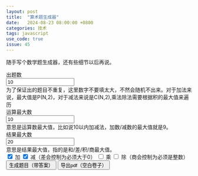 ```yaml
---
layout: post
title:  "算术题生成器"
date:   2024-08-23 08:00:00 +0800
categories: 技术
tags: javascript
use_code: true
issue: 45
---
```

<style>
.box {
    width: 33.33%;
    padding: 20px;
    box-sizing: border-box;
}
</style>

随手写个数学题生成器，还有些细节以后再说。

<div>
    <div class="form-group">
        <label for="input_problem_count" class="col-sm-2 control-label">出题数</label>
        <div class="input-group col-sm-10">
            <input id="input_problem_count" type="number" value="10" step="1" min="1" class="form-control">
        </div>
        <div class="alert alert-warning" role="alert">为了保证出的题目不重复，这里数字不要填太大，不然会随机不出来。对于加法来说，最大值是P(N,2)，对于减法来说是C(N,2),乘法除法需要根据积的最大值来遍历</div>
    </div>
    <div class="form-group">
        <label for="input_max_int" class="col-sm-2 control-label">运算最大数</label>
        <div class="input-group col-sm-10">
            <input id="input_max_int" type="number" value="10" step="1" min="1" class="form-control">
        </div>
        <div class="alert alert-warning" role="alert">意思是运算数最大值，比如说10以内加减法，加数/减数的最大值就是9。</div>
    </div>
    <div class="form-group">
        <label for="input_max_result" class="col-sm-2 control-label">结果最大数</label>
        <div class="input-group col-sm-10">
          <input id="input_max_result" type="number" value="20" step="1" min="1" class="form-control">
        </div>
        <div class="alert alert-warning" role="alert">意思是结果最大值，指的是和/差/积/商最大值。</div>
      </div>
      <div class="text-center">
        <input id="check_plus" type="checkbox" checked> 加  
        <input id="check_minus" type="checkbox" checked> 减（差会控制为必须大于0）  
        <input id="check_times" type="checkbox"> 乘  
        <input id="check_divide" type="checkbox" > 除（商会控制为必须是整数）  
      </div>
  </div>
  <div class="text-center">
<button class="btn btn-default" id="generate" onclick="generate();">生成题目（带答案）</button>
<button class="btn btn-default" id="pdf" onclick="topdf();">导出pdf（空白卷子）</button>
</div>

<div style="display: flex;">
<div class="box" id="problems_1"></div>
<div class="box" id="problems_2"></div>
<div class="box" id="problems_3"></div>
</div>

<script src="https://cdnjs.cloudflare.com/ajax/libs/jspdf/2.5.1/jspdf.umd.min.js"></script>
<script type="text/javascript">
    var problems = [];
    function random_int(max) {
        var min = 1;
        return Math.floor(Math.random() * (max - min + 1)) + min;
    }
    function createPaper(max_int, max_answer, count, operators) {
        var problems = [];
        for (var i = count - 1; i >= 0;) {
            var number_A = random_int(max_int);
            var number_B = random_int(max_int);
            var operator = operators[Math.floor(Math.random() * operators.length)];
            var flag=false;
            for (var j = problems.length - 1; j >= 0; j--) {
                if (problems[j][0] == number_A && problems[j][1] == operator && problems[j][2] == number_B) {
                    //console.log("重复题目");
                    flag = true;
                    break;
                }
            }
            if (flag) {
                continue;
            }

            var result = eval(number_A + operator + number_B)
            if (result > 0 && result < max_answer && Number.isInteger(result)) {
                problems.push([number_A,operator,number_B,result])
                i--;
            }
        }
        return problems;
    }
    function generate() {
        var count = document.getElementById("input_problem_count").value;
        var max_int = document.getElementById("input_max_int").value;
        var result_int = document.getElementById("input_max_result").value;
        var operator = [];
        if (document.getElementById("check_plus").checked) {
            operator.push("+")
        }
        if (document.getElementById("check_minus").checked) {
            operator.push("-")
        }
        if (document.getElementById("check_times").checked) {
            operator.push("*")
        }
        if (document.getElementById("check_divide").checked) {
            operator.push("/")
        }
        if (operator.length ==0) {
            alert("必须选择一种运算")
            return;
        }
        problems = createPaper(max_int,result_int,count,operator)
        printToDiv(problems)
    }

    function topdf() {
        if(problems.length>0)
        {
        saveToPdf(problems)
    }
    }
    function printToDiv(problems) {
        let myDiv1 = document.getElementById("problems_1");
        let myDiv2 = document.getElementById("problems_2");
        let myDiv3 = document.getElementById("problems_3");
        myDiv1.innerHTML = '';
        myDiv2.innerHTML = '';
        myDiv3.innerHTML = '';
        let div_list=[myDiv1,myDiv2,myDiv3];
        let div_flag = 0;
        for (var pro_index = 0; pro_index < problems.length ; pro_index++) {
            var operator = problems[pro_index][1];
            if (operator == "*") {
                operator = "×"
            }
            if (operator == "/") {
                operator = "÷"
            }
            let newText = document.createTextNode(problems[pro_index][0] + " " +operator + " " +problems[pro_index][2] + " = "+problems[pro_index][3]);

            div_list[div_flag].appendChild(newText);
            div_list[div_flag].appendChild(document.createElement("br"));
            div_flag +=1;
            if (div_flag == 3) {
                div_flag = 0;
            }
        }
    }
    function saveToPdf(problems) {
        var page_count = 0;
        doc = new jspdf.jsPDF()
        y = 0;
        x = 10;

        for (var pro_index = 0; pro_index < problems.length ; pro_index++) {
            if (pro_index != 0 && pro_index%81 == 0) {
                page_count+=1;
                doc.addPage();
                y=0;
                x=10
            }

            var operator = problems[pro_index][1];
            if (operator == "*") {
                operator = "×"
            }
            if (operator == "/") {
                operator = "÷"
            }
            doc.text(problems[pro_index][0] + " " +operator + " " +problems[pro_index][2] + " =",x + 10,20+10*y)
            x+=70;
            if (x >150) {
                x =10;
                y +=1
            }
        }
        doc.save("problems.pdf")
    }
</script>
